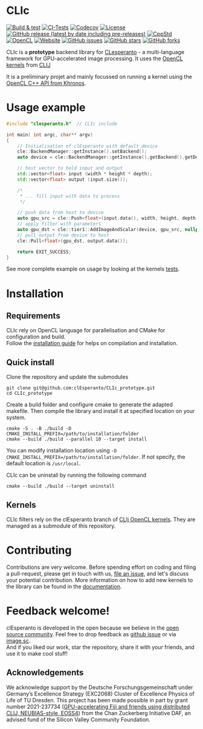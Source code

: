 # CLIc

[![Build & test](https://github.com/clEsperanto/CLIc_prototype/actions/workflows/build-test.yml/badge.svg)](https://github.com/clEsperanto/CLIc_prototype/actions/workflows/build-test.yml)
[![CI-Tests](https://github.com/clEsperanto/CLIc_prototype/actions/workflows/tests_and_coverage.yml/badge.svg)](https://github.com/clEsperanto/CLIc_prototype/actions/workflows/tests_and_coverage.yml) 
[![Codecov](https://codecov.io/gh/clEsperanto/CLIc_prototype/branch/master/graph/badge.svg?token=QRSZHYDFIF)](https://codecov.io/gh/clEsperanto/CLIc_prototype)
[![License](https://img.shields.io/badge/license-BSD-informational)](https://github.com/clEsperanto/CLIc_prototype/blob/master/LICENSE)
[![GitHub release (latest by date including pre-releases)](https://img.shields.io/github/v/release/clesperanto/CLIc_prototype?color=white&include_prereleases)](https://github.com/clEsperanto/CLIc_prototype/releases/latest)
[![CppStd](https://img.shields.io/badge/cpp--std-c%2B%2B17-blue)](https://en.cppreference.com/w/cpp/17)
[![OpenCL](https://img.shields.io/badge/OpenCL-3.0-green)](https://www.khronos.org/opencl/)
[![Website](https://img.shields.io/website?url=http%3A%2F%2Fclesperanto.net)](http://clesperanto.net)
[![GitHub issues](https://img.shields.io/github/issues-raw/clEsperanto/CLIc_prototype)](https://github.com/clEsperanto/CLIc_prototype/issues)
[![GitHub stars](https://img.shields.io/github/stars/clEsperanto/CLIc_prototype?style=social)](https://github.com/clEsperanto/CLIc_prototype)
[![GitHub forks](https://img.shields.io/github/forks/clEsperanto/CLIc_prototype?style=social)](https://github.com/clEsperanto/CLIc_prototype)

CLIc is a **prototype** backend library for [CLesperanto](https://github.com/clEsperanto) - a multi-language framework for GPU-accelerated image processing. It uses the [OpenCL kernels](https://github.com/clEsperanto/clij-opencl-kernels/tree/development/src/main/java/net/haesleinhuepf/clij/kernels) from [CLIJ](https://clij.github.io/)

It is a preliminary projet and mainly focussed on running a kernel using the [OpenCL C++ API from Khronos](https://github.com/KhronosGroup/OpenCL-CLHPP).

# __Usage example__

```c++
#include "clesperanto.h"  // CLIc include

int main( int argc, char** argv)
{
    // Initialisation of clEsperanto with default device
    cle::BackendManager::getInstance().setBackend();
    auto device = cle::BackendManager::getInstance().getBackend().getDevice("", "all");

    // host vector to hold input and output
    std::vector<float> input (width * height * depth); 
    std::vector<float> output (input.size()); 

    /*
     * ... fill input with data to process  
     */

    // push data from host to device
    auto gpu_src = cle::Push<float>(input.data(), width, height, depth, device);
    // apply filter with parameters
    auto gpu_dst = cle::tier1::AddImageAndScalar(device, gpu_src, nullptr, 10);
    // pull output from device to host
    cle::Pull<float>(gpu_dst, output.data()); 

    return EXIT_SUCCESS;
}
```
See more complete example on usage by looking at the kernels [tests](./tests/).

# __Installation__

## Requirements

CLIc rely on OpenCL language for parallelisation and CMake for configuration and build.  
Follow the [installation guide](./docs/guidelines.md) for helps on compilation and installation. 

## Quick install

Clone the repository and update the submodules
```
git clone git@github.com:clEsperanto/CLIc_prototype.git
cd CLIc_prototype
```

Create a build folder and configure cmake to generate the adapted makefile.
Then compile the library and install it at specified location on your system.
```
cmake -S . -B ./build -D CMAKE_INSTALL_PREFIX=/path/to/installation/folder
cmake --build ./build --parallel 10 --target install
```

You can modify installation location using `-D CMAKE_INSTALL_PREFIX=/path/to/installation/folder`. If not specify, the default location is `/usr/local`.

CLIc can be uninstall by running the following command
```
cmake --build ./build --target uninstall
```

## Kernels
CLIc filters rely on the clEsperanto branch of [CLIj OpenCL kernels](https://github.com/clEsperanto/clij-opencl-kernels). They are managed as a submodule of this repository.

# __Contributing__
Contributions are very welcome. Before spending effort on coding and filing a pull-request, please get in touch with us, [file an issue](https://github.com/clEsperanto/CLIc_prototype/issues), and let's discuss your potential contribution. 
More information on how to add new kernels to the library can be found in the [documentation](./docs/add_new_kernel/add_new_kernel.md).

# __Feedback welcome!__
clEsperanto is developed in the open because we believe in the [open source community](https://clij.github.io/clij2-docs/community_guidelines). 
Feel free to drop feedback as [github issue](https://github.com/clEsperanto/CLIc_prototype/issues) or via [image.sc](https://image.sc).  
And if you liked our work, star the repository, share it with your friends, and use it to make cool stuff!

## Acknowledgements

We acknowledge support by the Deutsche Forschungsgemeinschaft under Germany’s Excellence Strategy (EXC2068) Cluster of Excellence Physics of Life of TU Dresden.
This project has been made possible in part by grant number 2021-237734 ([GPU-accelerating Fiji and friends using distributed CLIJ, NEUBIAS-style, EOSS4](https://chanzuckerberg.com/eoss/proposals/gpu-accelerating-fiji-and-friends-using-distributed-clij-neubias-style/)) from the Chan Zuckerberg Initiative DAF, an advised fund of the Silicon Valley Community Foundation.
